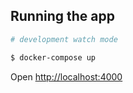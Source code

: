 ## Running the app

```bash
# development watch mode

$ docker-compose up
```

Open [http://localhost:4000](http://localhost:4000)